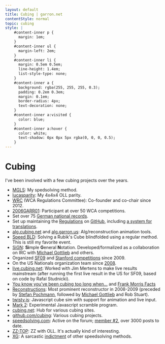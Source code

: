 ```yaml
---
layout: default
title: Cubing | garron.net
contentStyle: normal
topic: cubing
style: |
    #content-inner p {
      margin: 1em;
    }
    #content-inner ul {
      margin-left: 2em;
    }
    #content-inner li {
      margin: 0.5em 0.5em;
      line-height: 1.4em;
      list-style-type: none;
    }
    #content-inner a {
      background: rgba(255, 255, 255, 0.3);
      padding: 0.2em 0.3em;
      margin: 0.1em;
      border-radius: 4px;
      text-decoration: none;
    }
    #content-inner a:visited {
      color: blue;
    }
    #content-inner a:hover {
      color: white;
      text-shadow: 0px 0px 5px rgba(0, 0, 0, 0.5);
    }
---
```


# Cubing

I've been involved with a few cubing projects over the years.


- [MGLS](http://cube.garron.us/MGLS/): My spedsolving method.
- [lucasparity](http://alg.cubing.net/?alg=r_U2_x_r_U2_r_U2%0Ar-_U2_l_U2_r-_U2%0Ar_U2_r-_U2_r-&puzzle=4x4x4&type=alg&view=playback&title=lucasparity): My 4x4x4 OLL parity.
- [WRC](https://www.worldcubeassociation.org/contact) (WCA Regulations Committee): Co-founder and co-chair since 2012.
- [2006GARR01](https://www.worldcubeassociation.org/results/p.php?i=2006GARR01): Participant at over 50 WCA competitions.
- Set over 75 [German national records](https://www.worldcubeassociation.org/results/regions.php?regionId=Germany&eventId=&years=&history=History).
- Set up maintaining the [Regulations](https://www.worldcubeassociation.org/regulations/) on [GitHub](https://github.com/cubing/wca-documents), including [a system for translations](https://github.com/cubing/wca-documents-translations#translation-instructions).
- [alg.cubing.net](http://alg.cubing.net/) and [alg.garron.us](http://alg.garron.us/): Alg/reconstruction animation tools.
- [Speed BLD](http://cube.garron.us/BLD/speed/): Solving a Rubik's Cube blindfolded using a regular method. This is still my favorite event.
- [SiGN](http://www.mzrg.com/rubik/nota.shtml): **Si**mple **G**eneral **N**otation. Developed/formalized as a collaboration on IRC with [Michael Gottlieb](http://mzrg.com/) and others.
- Organized [SF09](http://caltech.cubingusa.com/sanfrancisco2009/index.php) and [Stanford competitions](https://www.worldcubeassociation.org/results/competitions.php?eventId=&regionId=&years=&pattern=Stanford&list=List) since 2009.
- On the US Nationals organization team since [2008](https://www.worldcubeassociation.org/results/c.php?i=USOpen2008).
- [live.cubing.net](http://live.cubing.net/): Worked with Jim Mertens to make live results mainstream (after running the first live result in the US for SF09, based on code by Rafal Studnicki).
- [You know you've been cubing too long when&hellip;](http://cube.garron.us/misc/too_long.htm) and [Frank Morris Facts](http://cube.garron.us/misc/frank_morris.htm)
- [Reconstructions](http://alg.garron.us/solves/): Most prominent reconstructor in 2008-2009 (preceded by [Stefan Pochmann](http://www.stefan-pochmann.info/spocc/), followed by [Michael Gottlieb](http://mzrg.com/) and Rob Stuart).
- [twisty.js](http://www.cubing.net/twisty.js/): Javascript cube sim with support for animation and live input.
- [Mark 2](http://www.cubing.net/mark2/): Experimental Javascript scramble program.
- [cubing.net](http://www.cubing.net/): Hub for various cubing sites.
- [github.com/cubing](https://github.com/cubing/): Various cubing projects.
- [speedsolving.com](http://www.speedsolving.com/forum/forum.php): Active on the forum; [member #2](http://www.speedsolving.com/forum/member.php?2-Lucas-Garron), over 3000 posts to date.
- [ZZ-TOP](http://www.speedsolving.com/forum/showthread.php?21942-ZZ-TOP): ZZ with OLL. It's actually kind of interesting.
- [XG](http://www.speedsolving.com/forum/showthread.php?14877-XG-%28New-Method-Based-on-Fridrich!%29): A sarcastic [indictment](http://www.speedsolving.com/forum/showthread.php?14877-XG-%28New-Method-Based-on-Fridrich!%29&p=227135&viewfull=1#post227135) of other speedsolving methods.
